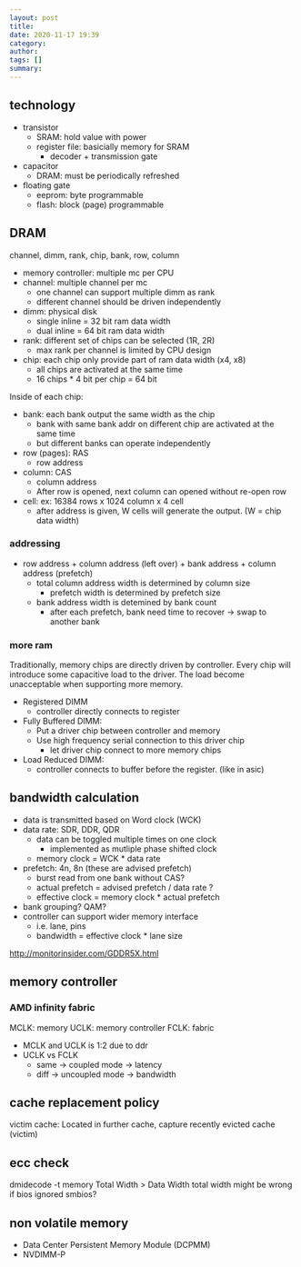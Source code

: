 ```yaml
---
layout: post
title:
date: 2020-11-17 19:39
category:
author:
tags: []
summary:
---
```


## technology

- transistor
  - SRAM: hold value with power
  - register file: basicially memory for SRAM
    - decoder + transmission gate
- capacitor
  - DRAM: must be periodically refreshed
- floating gate
  - eeprom: byte programmable
  - flash: block (page) programmable

## DRAM

channel, dimm, rank, chip, bank, row, column

- memory controller: multiple mc per CPU
- channel: multiple channel per mc
  - one channel can support multiple dimm as rank
  - different channel should be driven independently
- dimm: physical disk
  - single inline = 32 bit ram data width
  - dual inline = 64 bit ram data width
- rank: different set of chips can be selected (1R, 2R)
  - max rank per channel is limited by CPU design
- chip: each chip only provide part of ram data width (x4, x8)
  - all chips are activated at the same time
  - 16 chips \* 4 bit per chip = 64 bit

Inside of each chip:

- bank: each bank output the same width as the chip
  - bank with same bank addr on different chip are activated at the same time
  - but different banks can operate independently
- row (pages): RAS
  - row address
- column: CAS
  - column address
  - After row is opened, next column can opened without re-open row
- cell: ex: 16384 rows x 1024 column x 4 cell
  - after address is given, W cells will generate the output. (W = chip data width)

### addressing

- row address + column address (left over) + bank address + column address (prefetch)
  - total column address width is determined by column size
    - prefetch width is determined by prefetch size
  - bank address width is detemined by bank count
    - after each prefetch, bank need time to recover -> swap to another bank

### more ram

Traditionally, memory chips are directly driven by controller.
Every chip will introduce some capacitive load to the driver.
The load become unacceptable when supporting more memory.

- Registered DIMM
  - controller directly connects to register
- Fully Buffered DIMM:
  - Put a driver chip between controller and memory
  - Use high frequency serial connection to this driver chip
    - let driver chip connect to more memory chips
- Load Reduced DIMM:
  - controller connects to buffer before the register. (like in asic)

## bandwidth calculation

- data is transmitted based on Word clock (WCK)
- data rate: SDR, DDR, QDR
  - data can be toggled multiple times on one clock
    - implemented as mutliple phase shifted clock
  - memory clock = WCK \* data rate
- prefetch: 4n, 8n (these are advised prefetch)
  - burst read from one bank without CAS?
  - actual prefetch = advised prefetch / data rate ?
  - effective clock = memory clock \* actual prefetch
- bank grouping? QAM?
- controller can support wider memory interface
  - i.e. lane, pins
  - bandwidth = effective clock \* lane size

http://monitorinsider.com/GDDR5X.html

## memory controller

### AMD infinity fabric

MCLK: memory
UCLK: memory controller
FCLK: fabric

- MCLK and UCLK is 1:2 due to ddr
- UCLK vs FCLK
  - same -> coupled mode -> latency
  - diff -> uncoupled mode -> bandwidth

## cache replacement policy

victim cache: Located in further cache, capture recently evicted cache (victim)

## ecc check

dmidecode -t memory
Total Width > Data Width
total width might be wrong if bios ignored smbios?

## non volatile memory

- Data Center Persistent Memory Module (DCPMM)
- NVDIMM-P
